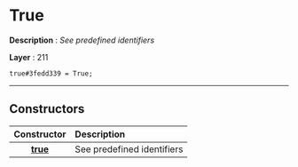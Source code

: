# True

**Description** : *See predefined identifiers*

**Layer** : 211

```tl
true#3fedd339 = True;
```

---

## Constructors

| Constructor | Description |
| :---: | :--- |
| [**true**](constructor/true) | See predefined identifiers |